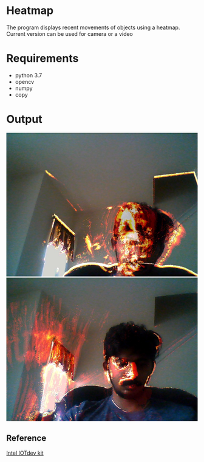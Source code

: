 # Heatmap
The program displays recent movements of objects using a heatmap. 
Current version can be used for camera or a video

# Requirements 

- python 3.7
- opencv
- numpy
- copy


# Output

![Output1](https://github.com/Vrushil/heatmap/blob/master/output1.jpg)
![Output2](https://github.com/Vrushil/heatmap/blob/master/output2.jpg)


## Reference
 
 [Intel IOTdev kit](https://github.com/intel-iot-devkit/python-cv-samples/tree/master/examples)


